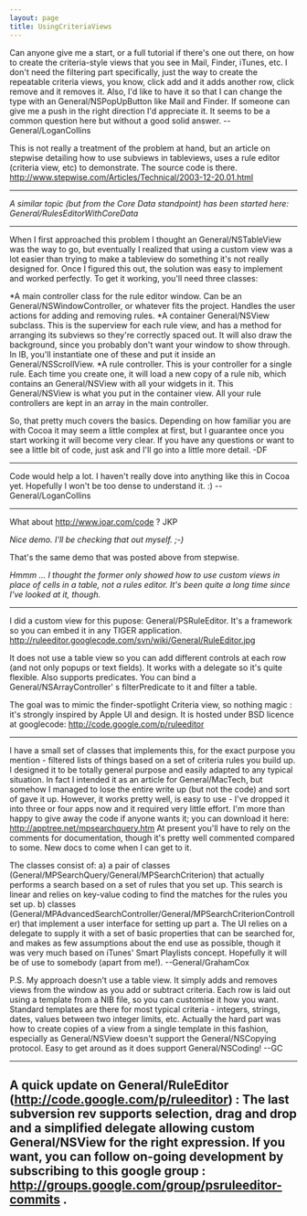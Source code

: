 ```yaml
---
layout: page
title: UsingCriteriaViews
---
```


Can anyone give me a start, or a full tutorial if there's one out there, on how to create the criteria-style views that you see in Mail, Finder, iTunes, etc. I don't need the filtering part specifically, just the way to create the repeatable criteria views, you know, click add and it adds another row, click remove and it removes it. Also, I'd like to have it so that I can change the type with an General/NSPopUpButton like Mail and Finder. If someone can give me a push in the right direction I'd appreciate it. It seems to be a common question here but without a good solid answer. --General/LoganCollins

This is not really a treatment of the problem at hand, but an article on stepwise detailing how to use subviews in tableviews, uses a rule editor (criteria view, etc) to demonstrate. The source code is there.
http://www.stepwise.com/Articles/Technical/2003-12-20.01.html

----

*A similar topic (but from the Core Data standpoint) has been started here: General/RulesEditorWithCoreData*

----

When I first approached this problem I thought an General/NSTableView was the way to go, but eventually I realized that using a custom view was a lot easier than trying to make a tableview do something it's not really designed for. Once I figured this out, the solution was easy to implement and worked perfectly. To get it working, you'll need three classes:

*A main controller class for the rule editor window. Can be an General/NSWindowController, or whatever fits the project. Handles the user actions for adding and removing rules.
*A container General/NSView subclass. This is the superview for each rule view, and has a method for arranging its subviews so they're correctly spaced out. It will also draw the background, since you probably don't want your window to show through. In IB, you'll instantiate one of these and put it inside an General/NSScrollView.
*A rule controller. This is your controller for a single rule. Each time you create one, it will load a new copy of a rule nib, which contains an General/NSView with all your widgets in it. This General/NSView is what you put in the container view. All your rule controllers are kept in an array in the main controller.

So, that pretty much covers the basics. Depending on how familiar you are with Cocoa it may seem a little complex at first, but I guarantee once you start working it will become very clear. If you have any questions or want to see a little bit of code, just ask and I'll go into a little more detail. -DF

----

Code would help a lot. I haven't really dove into anything like this in Cocoa yet. Hopefully I won't be too dense to understand it. :) --General/LoganCollins

----

What about http://www.joar.com/code ?  JKP

*Nice demo. I'll be checking that out myself. ;-)*

That's the same demo that was posted above from stepwise.

*Hmmm ... I thought the former only showed how to use custom views in place of cells in a table, not a rules editor. It's been quite a long time since I've looked at it, though.*

----

I did a custom view for this pupose: General/PSRuleEditor. It's a framework so you can embed it in any TIGER application.
http://ruleeditor.googlecode.com/svn/wiki/General/RuleEditor.jpg

It does not use a table view so you can add different controls at each row (and not only popups or text fields).
It works with a delegate so it's quite flexible. 
Also supports predicates. You can bind a General/NSArrayController' s filterPredicate to it and filter a table.

The goal was to mimic the finder-spotlight Criteria view, so nothing magic : it's strongly inspired by Apple UI and design.
It is hosted under BSD licence at googlecode: http://code.google.com/p/ruleeditor


----

I have a small set of classes that implements this, for the exact purpose you mention - filtered lists of things based on a set of criteria rules you build up. I designed it to be totally general purpose and easily adapted to any typical situation. In fact I intended it as an article for General/MacTech, but somehow I managed to lose the entire write up (but not the code) and sort of gave it up. However, it works pretty well, is easy to use - I've dropped it into three or four apps now and it required very little effort. I'm more than happy to give away the code if anyone wants it; you can download it here: http://apptree.net/mpsearchquery.htm At present you'll have to rely on the comments for documentation, though it's pretty well commented compared to some. New docs to come when I can get to it.

The classes consist of: a) a pair of classes (General/MPSearchQuery/General/MPSearchCriterion) that actually performs a search based on a set of rules that you set up. This search is linear and relies on key-value coding to find the matches for the rules you set up. b) classes (General/MPAdvancedSearchController/General/MPSearchCriterionController) that implement a user interface for setting up part a. The UI relies on a delegate to supply it with a set of basic properties that can be searched for, and makes as few assumptions about the end use as possible, though it was very much based on iTunes' Smart Playlists concept. Hopefully it will be of use to somebody (apart from me!). --General/GrahamCox

P.S. My approach doesn't use a table view. It simply adds and removes views from the window as you add or subtract criteria. Each row is laid out using a template from a NIB file, so you can customise it how you want. Standard templates are there for most typical criteria - integers, strings, dates, values between two integer limits, etc. Actually the hard part was how to create copies of a view from a single template in this fashion, especially as General/NSView doesn't support the General/NSCopying protocol. Easy to get around as it does support General/NSCoding! --GC

----
A quick update on General/RuleEditor (http://code.google.com/p/ruleeditor) :
The last subversion rev supports selection, drag and drop and a simplified delegate allowing custom General/NSView for the right expression.
If you want, you can follow on-going development by subscribing to this google group : http://groups.google.com/group/psruleeditor-commits .
----
